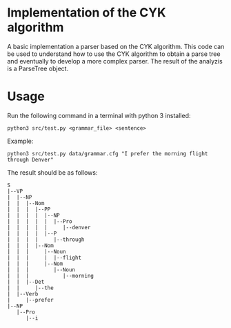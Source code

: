 # Implementation of the CYK algorithm

A basic implementation a parser based on the CYK algorithm. This code can be used to understand how to use the CYK  algorithm to obtain a parse tree and eventually to develop a more complex parser. The result of the analyzis is a ParseTree object.

# Usage
Run the following command in a terminal with python 3 installed:

`python3 src/test.py <grammar_file> <sentence>`

Example: 
 
`python3 src/test.py data/grammar.cfg "I prefer the morning flight through Denver"`

The result should be as follows:

```
S
|--VP
|  |--NP
|  |  |--Nom
|  |  |  |--PP
|  |  |  |  |--NP
|  |  |  |  |  |--Pro
|  |  |  |  |     |--denver
|  |  |  |  |--P
|  |  |  |     |--through
|  |  |  |--Nom
|  |  |     |--Noun
|  |  |     |  |--flight
|  |  |     |--Nom
|  |  |        |--Noun
|  |  |           |--morning
|  |  |--Det
|  |     |--the
|  |--Verb
|     |--prefer
|--NP
   |--Pro
      |--i
```

